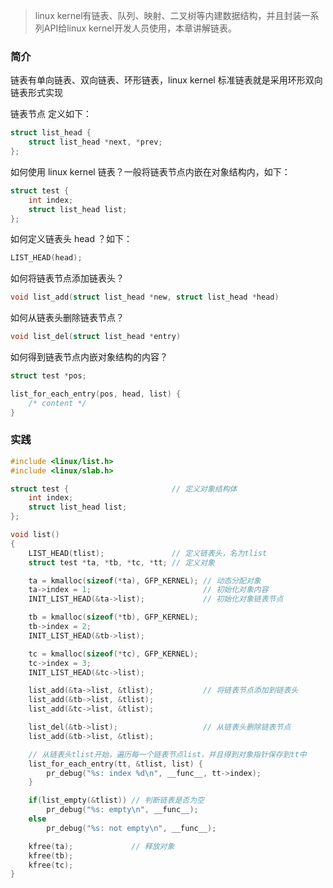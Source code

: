 > linux kernel有链表、队列、映射、二叉树等内建数据结构，并且封装一系列API给linux kernel开发人员使用，本章讲解链表。

### 简介

链表有单向链表、双向链表、环形链表，linux kernel 标准链表就是采用环形双向链表形式实现

链表节点 定义如下：

```c
struct list_head {
	struct list_head *next, *prev;
};
```

如何使用 linux kernel 链表？一般将链表节点内嵌在对象结构内，如下：

```c
struct test {
    int index;
    struct list_head list;
};
```

如何定义链表头 head ？如下：

```c
LIST_HEAD(head);
```

如何将链表节点添加链表头？

```c
void list_add(struct list_head *new, struct list_head *head)
```

如何从链表头删除链表节点？

```c
void list_del(struct list_head *entry)
```

如何得到链表节点内嵌对象结构的内容？

```c
struct test *pos;

list_for_each_entry(pos, head, list) {
    /* content */
}
```

### 实践

```c
#include <linux/list.h>
#include <linux/slab.h>

struct test {                       // 定义对象结构体
    int index;
    struct list_head list;
};

void list()
{
    LIST_HEAD(tlist);               // 定义链表头，名为tlist
    struct test *ta, *tb, *tc, *tt; // 定义对象

    ta = kmalloc(sizeof(*ta), GFP_KERNEL); // 动态分配对象
    ta->index = 1;                         // 初始化对象内容
    INIT_LIST_HEAD(&ta->list);             // 初始化对象链表节点

    tb = kmalloc(sizeof(*tb), GFP_KERNEL);
    tb->index = 2;
    INIT_LIST_HEAD(&tb->list);

    tc = kmalloc(sizeof(*tc), GFP_KERNEL);
    tc->index = 3;
    INIT_LIST_HEAD(&tc->list);

    list_add(&ta->list, &tlist);           // 将链表节点添加到链表头
    list_add(&tb->list, &tlist);
    list_add(&tc->list, &tlist);

    list_del(&tb->list);                   // 从链表头删除链表节点
    list_add(&tb->list, &tlist);

    // 从链表头tlist开始，遍历每一个链表节点list，并且得到对象指针保存到tt中
    list_for_each_entry(tt, &tlist, list) {
        pr_debug("%s: index %d\n", __func__, tt->index);
    }

    if(list_empty(&tlist)) // 判断链表是否为空
        pr_debug("%s: empty\n", __func__);
    else
        pr_debug("%s: not empty\n", __func__);

    kfree(ta);             // 释放对象
    kfree(tb);
    kfree(tc);
}
```

